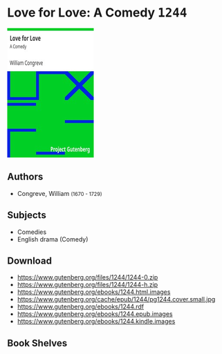 # Love for Love: A Comedy <kbd>1244</kbd>

![](./cover.medium.jpg "")

## Authors


 - Congreve, William <small>(1670 - 1729)</small>

## Subjects


 - Comedies
 - English drama (Comedy)

## Download


 - https://www.gutenberg.org/files/1244/1244-0.zip
 - https://www.gutenberg.org/files/1244/1244-h.zip
 - https://www.gutenberg.org/ebooks/1244.html.images
 - https://www.gutenberg.org/cache/epub/1244/pg1244.cover.small.jpg
 - https://www.gutenberg.org/ebooks/1244.rdf
 - https://www.gutenberg.org/ebooks/1244.epub.images
 - https://www.gutenberg.org/ebooks/1244.kindle.images

## Book Shelves


